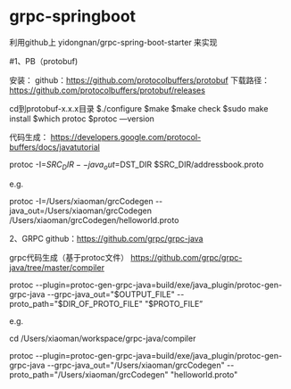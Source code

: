 # grpc-springboot

利用github上 yidongnan/grpc-spring-boot-starter 来实现

#1、PB（protobuf)

安装：
github：https://github.com/protocolbuffers/protobuf
下载路径：https://github.com/protocolbuffers/protobuf/releases

cd到protobuf-x.x.x目录
$./configure
$make
$make check
$sudo make install 
$which protoc
$protoc —version

代码生成：
https://developers.google.com/protocol-buffers/docs/javatutorial

protoc -I=$SRC_DIR --java_out=$DST_DIR $SRC_DIR/addressbook.proto

e.g.

protoc -I=/Users/xiaoman/grcCodegen --java_out=/Users/xiaoman/grcCodegen /Users/xiaoman/grcCodegen/helloworld.proto

2、GRPC
github：https://github.com/grpc/grpc-java

grpc代码生成（基于protoc文件）
https://github.com/grpc/grpc-java/tree/master/compiler


protoc --plugin=protoc-gen-grpc-java=build/exe/java_plugin/protoc-gen-grpc-java --grpc-java_out="$OUTPUT_FILE" --proto_path="$DIR_OF_PROTO_FILE" "$PROTO_FILE”


e.g.

cd /Users/xiaoman/workspace/grpc-java/compiler

protoc --plugin=protoc-gen-grpc-java=build/exe/java_plugin/protoc-gen-grpc-java --grpc-java_out="/Users/xiaoman/grcCodegen" --proto_path="/Users/xiaoman/grcCodegen" "helloworld.proto"

